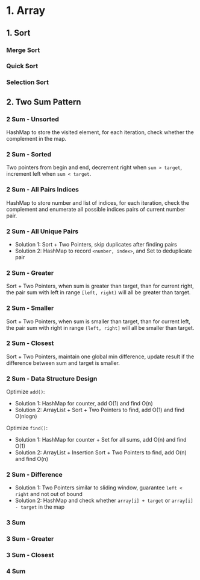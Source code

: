 # 1. Array

## 1. Sort

### Merge Sort

### Quick Sort

### Selection Sort

## 2. Two Sum Pattern

### 2 Sum - Unsorted

HashMap to store the visited element, for each iteration, check whether the complement in the map.

### 2 Sum - Sorted

Two pointers from begin and end, decrement right when `sum > target`, increment left when `sum < target`.

### 2 Sum - All Pairs Indices

HashMap to store number and list of indices, for each iteration, check the complement and enumerate all possible indices pairs of current number pair.

### 2 Sum - All Unique Pairs

* Solution 1: Sort + Two Pointers, skip duplicates after finding pairs
* Solution 2: HashMap to record `<number, index>`, and Set to deduplicate pair

### 2 Sum - Greater

Sort + Two Pointers, when sum is greater than target, than for current right, the pair sum with left in range `[left, right)` will all be greater than target.

### 2 Sum - Smaller

Sort + Two Pointers, when sum is smaller than target, than for current left, the pair sum with right in range `(left, right]` will all be smaller than target.

### 2 Sum - Closest

Sort + Two Pointers, maintain one global min difference, update result if the difference between sum and target is smaller.

### 2 Sum - Data Structure Design

Optimize `add()`:

* Solution 1: HashMap for counter, add O\(1\) and find O\(n\)
* Solution 2: ArrayList + Sort + Two Pointers to find, add O\(1\) and find O\(nlogn\)

Optimize `find()`:

* Solution 1: HashMap for counter + Set for all sums, add O\(n\) and find O\(1\) 
* Solution 2: ArrayList + Insertion Sort + Two Pointers to find, add O\(n\) and find O\(n\)

### 2 Sum - Difference

* Solution 1: Two Pointers similar to sliding window, guarantee `left < right` and not out of bound
* Solution 2: HashMap and check whether `array[i] + target` or `array[i] - target` in the map

### 3 Sum

### 3 Sum - Greater

### 3 Sum - Closest

### 4 Sum

